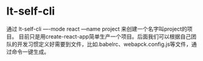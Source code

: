 # lt-self-cli
通过 lt-self-cli —-mode react —name project 来创建一个名字叫project的项目。
目前只是用create-react-app简单生产一个项目。后面我们可以根据自己团队的开发习惯定义好需要到文件，比如.babelrc、webapck.config.js等文件，通过命令一键生成。
